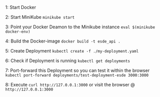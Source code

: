 1: Start Docker

2: Start MiniKube `minikube start`

3: Point your Docker Deamon to the Minikube instance `eval $(minikube docker-env)`

4: Build the Docker-image `docker build -t esde_api .`

5: Create Deployment `kubectl create -f ./my-deployment.yaml`

6: Check if Deployment is running `kubectl get deployments`

7: Port-forward this Deployment so you can test it within the browser `kubectl port-forward deployments/test-deployment-esde 3000:3000`

8: Execute `curl http://127.0.0.1:3000` or visit the browser @ `http://127.0.0.1:3000`


